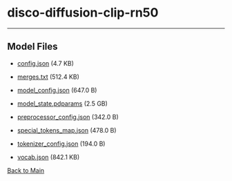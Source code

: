 
# disco-diffusion-clip-rn50
---



## Model Files

- [config.json](https://paddlenlp.bj.bcebos.com/models/community/openai/disco-diffusion-clip-rn50/config.json) (4.7 KB)

- [merges.txt](https://paddlenlp.bj.bcebos.com/models/community/openai/disco-diffusion-clip-rn50/merges.txt) (512.4 KB)

- [model_config.json](https://paddlenlp.bj.bcebos.com/models/community/openai/disco-diffusion-clip-rn50/model_config.json) (647.0 B)

- [model_state.pdparams](https://paddlenlp.bj.bcebos.com/models/community/openai/disco-diffusion-clip-rn50/model_state.pdparams) (2.5 GB)

- [preprocessor_config.json](https://paddlenlp.bj.bcebos.com/models/community/openai/disco-diffusion-clip-rn50/preprocessor_config.json) (342.0 B)

- [special_tokens_map.json](https://paddlenlp.bj.bcebos.com/models/community/openai/disco-diffusion-clip-rn50/special_tokens_map.json) (478.0 B)

- [tokenizer_config.json](https://paddlenlp.bj.bcebos.com/models/community/openai/disco-diffusion-clip-rn50/tokenizer_config.json) (194.0 B)

- [vocab.json](https://paddlenlp.bj.bcebos.com/models/community/openai/disco-diffusion-clip-rn50/vocab.json) (842.1 KB)


[Back to Main](../../)